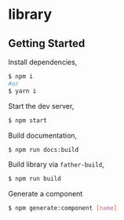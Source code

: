 # library

## Getting Started

Install dependencies,

```bash
$ npm i
#or
$ yarn i
```

Start the dev server,

```bash
$ npm start
```

Build documentation,

```bash
$ npm run docs:build
```

Build library via `father-build`,

```bash
$ npm run build
```

Generate a component

```bash
$ npm generate:component [name]
```
